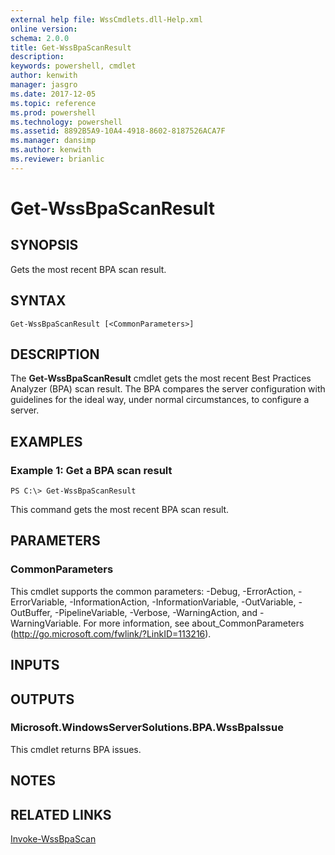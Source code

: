 ```yaml
---
external help file: WssCmdlets.dll-Help.xml
online version: 
schema: 2.0.0
title: Get-WssBpaScanResult
description: 
keywords: powershell, cmdlet
author: kenwith
manager: jasgro
ms.date: 2017-12-05
ms.topic: reference
ms.prod: powershell
ms.technology: powershell
ms.assetid: 8892B5A9-10A4-4918-8602-8187526ACA7F
ms.manager: dansimp
ms.author: kenwith
ms.reviewer: brianlic
---
```


# Get-WssBpaScanResult

## SYNOPSIS
Gets the most recent BPA scan result.

## SYNTAX

```
Get-WssBpaScanResult [<CommonParameters>]
```

## DESCRIPTION
The **Get-WssBpaScanResult** cmdlet gets the most recent Best Practices Analyzer (BPA) scan result.
The BPA compares the server configuration with guidelines for the ideal way, under normal circumstances, to configure a server.

## EXAMPLES

### Example 1: Get a BPA scan result
```
PS C:\> Get-WssBpaScanResult
```

This command gets the most recent BPA scan result.

## PARAMETERS

### CommonParameters
This cmdlet supports the common parameters: -Debug, -ErrorAction, -ErrorVariable, -InformationAction, -InformationVariable, -OutVariable, -OutBuffer, -PipelineVariable, -Verbose, -WarningAction, and -WarningVariable. For more information, see about_CommonParameters (http://go.microsoft.com/fwlink/?LinkID=113216).

## INPUTS

## OUTPUTS

### Microsoft.WindowsServerSolutions.BPA.WssBpaIssue
This cmdlet returns BPA issues.

## NOTES

## RELATED LINKS

[Invoke-WssBpaScan](./Invoke-WssBpaScan.md)

